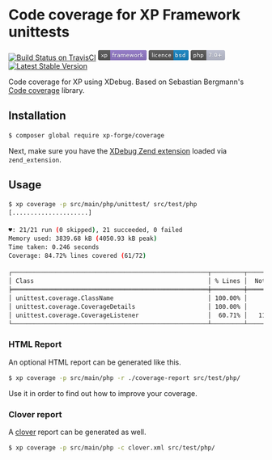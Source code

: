 Code coverage for XP Framework unittests
========================================================================

[![Build Status on TravisCI](https://secure.travis-ci.org/xp-forge/coverage.png)](http://travis-ci.org/xp-forge/coverage)
[![XP Framework Module](https://raw.githubusercontent.com/xp-framework/web/master/static/xp-framework-badge.png)](https://github.com/xp-framework/core)
[![BSD Licence](https://raw.githubusercontent.com/xp-framework/web/master/static/licence-bsd.png)](https://github.com/xp-framework/core/blob/master/LICENCE.md)
[![Supports PHP 7.0+](https://raw.githubusercontent.com/xp-framework/web/master/static/php-7_0plus.png)](http://php.net/)
[![Latest Stable Version](https://poser.pugx.org/xp-forge/coverage/version.png)](https://packagist.org/packages/xp-forge/coverage)

Code coverage for XP using XDebug. Based on Sebastian Bergmann's [Code coverage](https://github.com/sebastianbergmann/php-code-coverage) library.

Installation
------------

```bash
$ composer global require xp-forge/coverage
```

Next, make sure you have the [XDebug Zend extension](https://xdebug.org/download.php) loaded via `zend_extension`.

Usage
-----

```bash
$ xp coverage -p src/main/php/unittest/ src/test/php
[.....................]

♥: 21/21 run (0 skipped), 21 succeeded, 0 failed
Memory used: 3839.68 kB (4050.93 kB peak)
Time taken: 0.246 seconds
Coverage: 84.72% lines covered (61/72)

┌──────────────────────────────────────────────────────┬─────────┬──────┐
│ Class                                                │ % Lines │  Not │
╞══════════════════════════════════════════════════════╪═════════╪══════╡
│ unittest.coverage.ClassName                          │ 100.00% │      │
│ unittest.coverage.CoverageDetails                    │ 100.00% │      │
│ unittest.coverage.CoverageListener                   │  60.71% │   11 │
└──────────────────────────────────────────────────────┴─────────┴──────┘
```

### HTML Report

An optional HTML report can be generated like this. 

```bash
$ xp coverage -p src/main/php -r ./coverage-report src/test/php/
```

Use it in order to find out how to improve your coverage.

### Clover report

A [clover](https://www.atlassian.com/software/clover) report can be generated as well.

```bash
$ xp coverage -p src/main/php -c clover.xml src/test/php/
```
